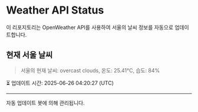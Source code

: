 
# Weather API Status

이 리포지토리는 OpenWeather API를 사용하여 서울의 날씨 정보를 자동으로 업데이트합니다.

## 현재 서울 날씨
> 서울의 현재 날씨: overcast clouds, 온도: 25.41°C, 습도: 84%

⏳ 업데이트 시간: 2025-06-26 04:20:27 (UTC)

---
자동 업데이트 봇에 의해 관리됩니다.
